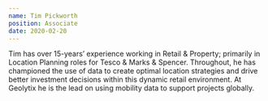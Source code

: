 ```yaml
---
name: Tim Pickworth
position: Associate
date: 2020-02-20
---
```


Tim has over 15-years’ experience working in Retail & Property; primarily in Location Planning roles for Tesco & Marks & Spencer. Throughout, he has championed the use of data to create optimal location strategies and drive better investment decisions within this dynamic retail environment. At Geolytix he is the lead on using mobility data to support projects globally.
